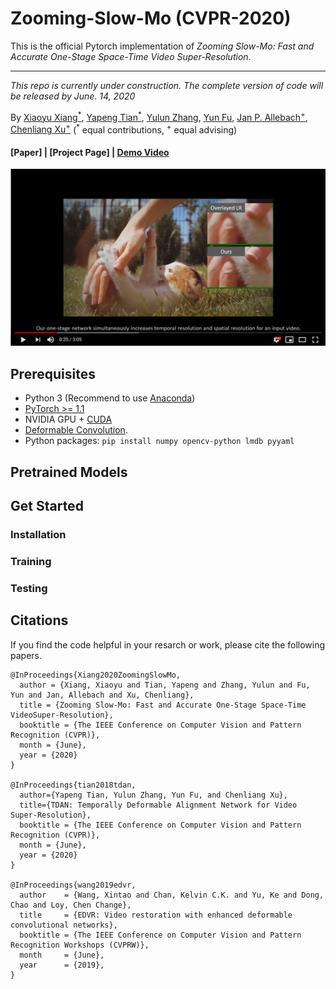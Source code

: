 # Zooming-Slow-Mo (CVPR-2020)
This is the official Pytorch implementation of *Zooming Slow-Mo: Fast and Accurate One-Stage Space-Time Video Super-Resolution*.

---

*This repo is currently under construction. The complete version of code will be released by June. 14, 2020*

By [Xiaoyu Xiang<sup>*</sup>](https://engineering.purdue.edu/people/xiaoyu.xiang.1), [Yapeng Tian<sup>*</sup>](http://yapengtian.org/), [Yulun Zhang](http://yulunzhang.com/), [Yun Fu](http://www1.ece.neu.edu/~yunfu/), [Jan P. Allebach<sup>+</sup>](https://engineering.purdue.edu/~allebach/), [Chenliang Xu<sup>+</sup>](https://www.cs.rochester.edu/~cxu22/) (<sup>*</sup> equal contributions, <sup>+</sup> equal advising)

#### [Paper] | [Project Page] | [Demo Video](https://youtu.be/8mgD8JxBOus) 

[![Watch the video](dump/demo_thumbnail.PNG)](https://youtu.be/8mgD8JxBOus)

## Prerequisites

- Python 3 (Recommend to use [Anaconda](https://www.anaconda.com/download/#linux))
- [PyTorch >= 1.1](https://pytorch.org/)
- NVIDIA GPU + [CUDA](https://developer.nvidia.com/cuda-downloads)
- [Deformable Convolution](https://arxiv.org/abs/1703.06211). 
- Python packages: `pip install numpy opencv-python lmdb pyyaml`

## Pretrained Models

## Get Started
### Installation 

### Training


### Testing



## Citations
If you find the code helpful in your resarch or work, please cite the following papers.
```
@InProceedings{Xiang2020ZoomingSlowMo,
  author = {Xiang, Xiaoyu and Tian, Yapeng and Zhang, Yulun and Fu, Yun and Jan, Allebach and Xu, Chenliang},
  title = {Zooming Slow-Mo: Fast and Accurate One-Stage Space-Time VideoSuper-Resolution},
  booktitle = {The IEEE Conference on Computer Vision and Pattern Recognition (CVPR)},
  month = {June},
  year = {2020}
}

@InProceedings{tian2018tdan,
  author={Yapeng Tian, Yulun Zhang, Yun Fu, and Chenliang Xu},
  title={TDAN: Temporally Deformable Alignment Network for Video Super-Resolution},
  booktitle = {The IEEE Conference on Computer Vision and Pattern Recognition (CVPR)},
  month = {June},
  year = {2020}
}

@InProceedings{wang2019edvr,
  author    = {Wang, Xintao and Chan, Kelvin C.K. and Yu, Ke and Dong, Chao and Loy, Chen Change},
  title     = {EDVR: Video restoration with enhanced deformable convolutional networks},
  booktitle = {The IEEE Conference on Computer Vision and Pattern Recognition Workshops (CVPRW)},
  month     = {June},
  year      = {2019},
}
```
